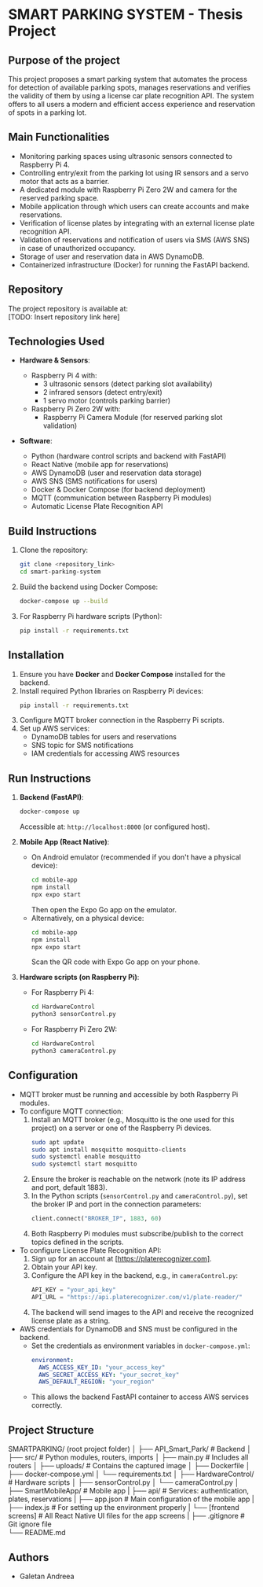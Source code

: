 # SMART PARKING SYSTEM - Thesis Project

## Purpose of the project
This project proposes a smart parking system that automates the process for detection of available parking spots, manages reservations and verifies the validity of them by using a license car plate recognition API. The system offers to all users a modern and efficient access experience and reservation of spots in a parking lot.

## Main Functionalities
- Monitoring parking spaces using ultrasonic sensors connected to Raspberry Pi 4.
- Controlling entry/exit from the parking lot using IR sensors and a servo motor that acts as a barrier.
- A dedicated module with Raspberry Pi Zero 2W and camera for the reserved parking space.
- Mobile application through which users can create accounts and make reservations.
- Verification of license plates by integrating with an external license plate recognition API.
- Validation of reservations and notification of users via SMS (AWS SNS) in case of unauthorized occupancy.
- Storage of user and reservation data in AWS DynamoDB.
- Containerized infrastructure (Docker) for running the FastAPI backend.

## Repository
The project repository is available at:  
[TODO: Insert repository link here]  

## Technologies Used
- **Hardware & Sensors**:
  - Raspberry Pi 4 with:
    - 3 ultrasonic sensors (detect parking slot availability)
    - 2 infrared sensors (detect entry/exit)
    - 1 servo motor (controls parking barrier)
  - Raspberry Pi Zero 2W with:
    - Raspberry Pi Camera Module (for reserved parking slot validation)

- **Software**:
  - Python (hardware control scripts and backend with FastAPI)
  - React Native (mobile app for reservations)
  - AWS DynamoDB (user and reservation data storage)
  - AWS SNS (SMS notifications for users)
  - Docker & Docker Compose (for backend deployment)
  - MQTT (communication between Raspberry Pi modules)
  - Automatic License Plate Recognition API

## Build Instructions
1. Clone the repository:  
   ```bash
   git clone <repository_link>
   cd smart-parking-system
   ```

2. Build the backend using Docker Compose:  
   ```bash
   docker-compose up --build
   ```

3. For Raspberry Pi hardware scripts (Python):  
   ```bash
   pip install -r requirements.txt
   ```

## Installation
1. Ensure you have **Docker** and **Docker Compose** installed for the backend.  
2. Install required Python libraries on Raspberry Pi devices:  
   ```bash
   pip install -r requirements.txt
   ```
3. Configure MQTT broker connection in the Raspberry Pi scripts.  
4. Set up AWS services:
   - DynamoDB tables for users and reservations
   - SNS topic for SMS notifications
   - IAM credentials for accessing AWS resources

## Run Instructions
1. **Backend (FastAPI)**:  
   ```bash
   docker-compose up
   ```
   Accessible at: `http://localhost:8000` (or configured host).

2. **Mobile App (React Native)**:  
   - On Android emulator (recommended if you don't have a physical device):
     ```bash
     cd mobile-app
     npm install
     npx expo start
     ```
     Then open the Expo Go app on the emulator.
   - Alternatively, on a physical device:
     ```bash
     cd mobile-app
     npm install
     npx expo start
     ```
     Scan the QR code with Expo Go app on your phone.

3. **Hardware scripts (on Raspberry Pi)**:  
   - For Raspberry Pi 4:
     ```bash
     cd HardwareControl
     python3 sensorControl.py
     ```
   - For Raspberry Pi Zero 2W:
     ```bash
     cd HardwareControl
     python3 cameraControl.py
     ```

## Configuration
- MQTT broker must be running and accessible by both Raspberry Pi modules.  
- To configure MQTT connection:
  1. Install an MQTT broker (e.g., Mosquitto is the one used for this project) on a server or one of the Raspberry Pi devices.
     ```bash
     sudo apt update
     sudo apt install mosquitto mosquitto-clients
     sudo systemctl enable mosquitto
     sudo systemctl start mosquitto
     ```
  2. Ensure the broker is reachable on the network (note its IP address and port, default 1883).  
  3. In the Python scripts (`sensorControl.py` and `cameraControl.py`), set the broker IP and port in the connection parameters:
     ```python
     client.connect("BROKER_IP", 1883, 60)
     ```
  4. Both Raspberry Pi modules must subscribe/publish to the correct topics defined in the scripts.  
- To configure License Plate Recognition API:
  1. Sign up for an account at [https://platerecognizer.com].
  2. Obtain your API key.
  3. Configure the API key in the backend, e.g., in `cameraControl.py`:
     ```python
     API_KEY = "your_api_key"
     API_URL = "https://api.platerecognizer.com/v1/plate-reader/"      
     ```
  4. The backend will send images to the API and receive the recognized license plate as a string.
- AWS credentials for DynamoDB and SNS must be configured in the backend.  
  - Set the credentials as environment variables in `docker-compose.yml`:
    ```yaml
    environment:
      AWS_ACCESS_KEY_ID: "your_access_key"
      AWS_SECRET_ACCESS_KEY: "your_secret_key"
      AWS_DEFAULT_REGION: "your_region"
    ```
  - This allows the backend FastAPI container to access AWS services correctly.

## Project Structure
SMARTPARKING/ (root project folder)
│
├── API_Smart_Park/           # Backend
│   ├── src/                  # Python modules, routers, imports
│   ├── main.py               # Includes all routers
│   ├── uploads/              # Contains the captured image
│   ├── Dockerfile
│   ├── docker-compose.yml
│   └── requirements.txt
│
├── HardwareControl/          # Hardware scripts
│   ├── sensorControl.py
│   └── cameraControl.py
│
├── SmartMobileApp/            # Mobile app
|    ├── api/                  # Services: authentication, plates, reservations
|    ├── app.json              # Main configuration of the mobile app
|    ├── index.js              # For setting up the environment properly
|    └── [frontend screens]    # All React Native UI files for the app screens
|
├── .gitignore                 # Git ignore file             
└── README.md

## Authors
- Galetan Andreea
